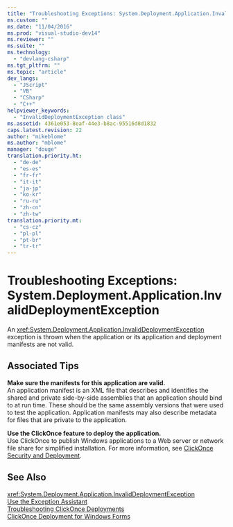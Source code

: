 ```yaml
---
title: "Troubleshooting Exceptions: System.Deployment.Application.InvalidDeploymentException | Microsoft Docs"
ms.custom: ""
ms.date: "11/04/2016"
ms.prod: "visual-studio-dev14"
ms.reviewer: ""
ms.suite: ""
ms.technology: 
  - "devlang-csharp"
ms.tgt_pltfrm: ""
ms.topic: "article"
dev_langs: 
  - "JScript"
  - "VB"
  - "CSharp"
  - "C++"
helpviewer_keywords: 
  - "InvalidDeploymentException class"
ms.assetid: 4361e053-8eaf-44e3-b8ac-95516d8d1832
caps.latest.revision: 22
author: "mikeblome"
ms.author: "mblome"
manager: "douge"
translation.priority.ht: 
  - "de-de"
  - "es-es"
  - "fr-fr"
  - "it-it"
  - "ja-jp"
  - "ko-kr"
  - "ru-ru"
  - "zh-cn"
  - "zh-tw"
translation.priority.mt: 
  - "cs-cz"
  - "pl-pl"
  - "pt-br"
  - "tr-tr"
---
```

# Troubleshooting Exceptions: System.Deployment.Application.InvalidDeploymentException
An <xref:System.Deployment.Application.InvalidDeploymentException> exception is thrown when the application or its application and deployment manifests are not valid.  
  
## Associated Tips  
 **Make sure the manifests for this application are valid.**  
 An application manifest is an XML file that describes and identifies the shared and private side-by-side assemblies that an application should bind to at run time. These should be the same assembly versions that were used to test the application. Application manifests may also describe metadata for files that are private to the application.  
  
 **Use the ClickOnce feature to deploy the application.**  
 Use ClickOnce to publish Windows applications to a Web server or network file share for simplified installation. For more information, see [ClickOnce Security and Deployment](../deployment/clickonce-security-and-deployment.md).  
  
## See Also  
 <xref:System.Deployment.Application.InvalidDeploymentException>   
 [Use the Exception Assistant](../Topic/How%20to:%20Use%20the%20Exception%20Assistant.md)   
 [Troubleshooting ClickOnce Deployments](../deployment/troubleshooting-clickonce-deployments.md)   
 [ClickOnce Deployment for Windows Forms](http://msdn.microsoft.com/en-us/Library/1451fce9-1965-4a03-b4d3-831b5fe4ad66)